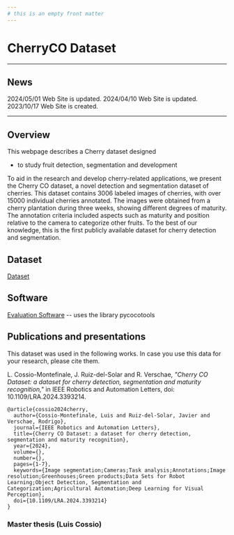 ```yaml
---
# this is an empty front matter
---
```


# CherryCO Dataset

* * *

## News

2024/05/01 Web Site is updated.
2024/04/10 Web Site is updated.
2023/10/17 Web Site is created.

* * *

## Overview
This webpage describes a Cherry dataset designed
+ to study fruit detection, segmentation and development

To aid in the research and develop cherry-related applications, we present the Cherry CO dataset, a novel detection and segmentation dataset of cherries. This dataset contains 3006 labeled images of cherries, with over 15000 individual cherries annotated. The images were obtained from a cherry plantation during three weeks, showing different degrees of maturity. The annotation criteria included aspects such as maturity and position relative to the camera to categorize other fruits. To the best of our knowledge, this is the first publicly available dataset for cherry detection and segmentation.

## Dataset

[Dataset](https://drive.google.com/drive/u/1/folders/1_-sOfq6KC62i9_rKeMwwGba5uBOaagaj) 

## Software

[Evaluation Software](https://github.com/LuisCossioUOH/evaluation_Cherry_CO) -- uses the library pycocotools

## Publications and presentations

This dataset was used in the following works. In case you use this data for your research, please cite them.

L. Cossio-Montefinale, J. Ruiz-del-Solar and R. Verschae, *"Cherry CO Dataset: a dataset for cherry detection, segmentation and maturity recognition,"* in IEEE Robotics and Automation Letters, doi: 10.1109/LRA.2024.3393214.

```
@article{cossio2024cherry,
  author={Cossio-Montefinale, Luis and Ruiz-del-Solar, Javier and Verschae, Rodrigo},
  journal={IEEE Robotics and Automation Letters}, 
  title={Cherry CO Dataset: a dataset for cherry detection, segmentation and maturity recognition}, 
  year={2024},
  volume={},
  number={},
  pages={1-7},
  keywords={Image segmentation;Cameras;Task analysis;Annotations;Image resolution;Greenhouses;Green products;Data Sets for Robot Learning;Object Detection, Segmentation and Categorization;Agricultural Automation;Deep Learning for Visual Perception},
  doi={10.1109/LRA.2024.3393214}
}
```

### Master thesis (Luis Cossio)



